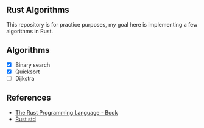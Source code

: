 ## Rust Algorithms

This repository is for practice purposes, my goal here is implementing a few algorithms in Rust.

## Algorithms

- [X]  Binary search
- [x]  Quicksort
- [ ]  Dijkstra

## References

- [The Rust Programming Language - Book](https://doc.rust-lang.org/book/title-page.html)
- [Rust std](https://doc.rust-lang.org/std/all.html)